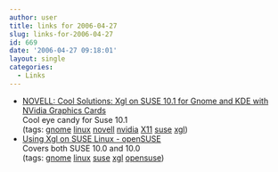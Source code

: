```yaml
---
author: user
title: links for 2006-04-27
slug: links-for-2006-04-27
id: 669
date: '2006-04-27 09:18:01'
layout: single
categories:
  - Links
---
```


*   [NOVELL: Cool Solutions: Xgl on SUSE 10.1 for Gnome and KDE with NVidia Graphics Cards](http://www.novell.com/coolsolutions/feature/17174.html)  
    Cool eye candy for Suse 10.1  
    (tags: [gnome](http://del.icio.us/superpat/gnome) [linux](http://del.icio.us/superpat/linux) [novell](http://del.icio.us/superpat/novell) [nvidia](http://del.icio.us/superpat/nvidia) [X11](http://del.icio.us/superpat/X11) [suse](http://del.icio.us/superpat/suse) [xgl](http://del.icio.us/superpat/xgl))  
*   [Using Xgl on SUSE Linux - openSUSE](http://en.opensuse.org/Using_Xgl_on_SUSE_Linux)  
    Covers both SUSE 10.0 and 10.0  
    (tags: [gnome](http://del.icio.us/superpat/gnome) [linux](http://del.icio.us/superpat/linux) [suse](http://del.icio.us/superpat/suse) [xgl](http://del.icio.us/superpat/xgl) [opensuse](http://del.icio.us/superpat/opensuse))  
